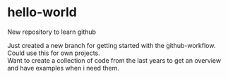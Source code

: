 # hello-world
New repository to learn github

Just created a new branch for getting started with the github-workflow.
<br />
Could use this for own projects.
<br />
Want to create a collection of code from the last years to get an overview and have examples when i need them.
